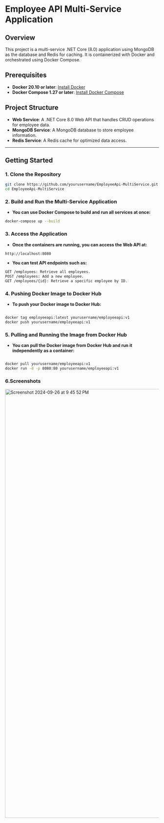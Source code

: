 # Employee API Multi-Service Application

## Overview
This project is a multi-service .NET Core (8.0) application using MongoDB as the database and Redis for caching. It is containerized with Docker and orchestrated using Docker Compose.

## Prerequisites
- **Docker 20.10 or later**: [Install Docker](https://docs.docker.com/get-docker/)
- **Docker Compose 1.27 or later**: [Install Docker Compose](https://docs.docker.com/compose/install/)

## Project Structure
- **Web Service**: A .NET Core 8.0 Web API that handles CRUD operations for employee data.
- **MongoDB Service**: A MongoDB database to store employee information.
- **Redis Service**: A Redis cache for optimized data access.

---

## Getting Started

### 1. Clone the Repository
```bash
git clone https://github.com/yourusername/EmployeeApi-MultiService.git
cd EmployeeApi-MultiService
```

### 2. Build and Run the Multi-Service Application
- **You can use Docker Compose to build and run all services at once:**

```bash
docker-compose up --build
```

### 3. Access the Application
- **Once the containers are running, you can access the Web API at:**
```bash
http://localhost:8080
```

- **You can test API endpoints such as:**

```bash
GET /employees: Retrieve all employees.
POST /employees: Add a new employee.
GET /employees/{id}: Retrieve a specific employee by ID.
```

### 4. Pushing Docker Image to Docker Hub
- **To push your Docker image to Docker Hub:**

```bash

docker tag employeeapi:latest yourusername/employeeapi:v1
docker push yourusername/employeeapi:v1
```

### 5. Pulling and Running the Image from Docker Hub
- **You can pull the Docker image from Docker Hub and run it independently as a container:**

```bash

docker pull yourusername/employeeapi:v1
docker run -d -p 8080:80 yourusername/employeeapi:v1
```
### 6.Screenshots

<img width="1398" alt="Screenshot 2024-09-26 at 9 45 52 PM" src="https://github.com/user-attachments/assets/8a9c4eef-490e-454e-a4f1-ff13adc877be">
